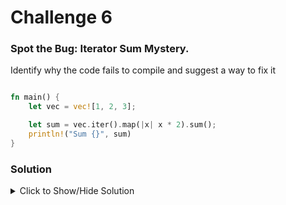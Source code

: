 # Challenge 6

### Spot the Bug: Iterator Sum Mystery.

Identify why the code fails to compile and suggest a way to fix it

```rust

fn main() {
    let vec = vec![1, 2, 3];

    let sum = vec.iter().map(|x| x * 2).sum();
    println!("Sum {}", sum)
}
```

### Solution

<details>

<summary>Click to Show/Hide Solution</summary>

</details>